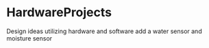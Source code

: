 # HardwareProjects
Design ideas utilizing hardware and software
add a water sensor and moisture sensor 
